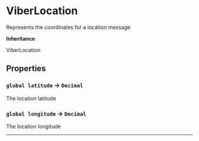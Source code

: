 # ViberLocation

Represents the coordinates for a location message

**Inheritance**

ViberLocation

## Properties

### `global latitude` → `Decimal`

The location latitude

### `global longitude` → `Decimal`

The location longitude

---
